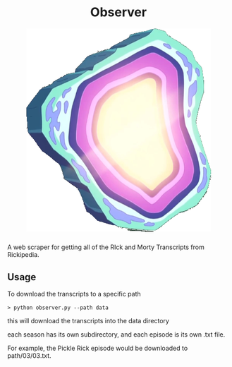 <h1 align="center">
Observer

</h1>

<h5 align = "center">
    <img src="assets/image.png">
</h5>

A web scraper for getting all of the RIck and Morty Transcripts from Rickipedia.

## Usage

To download the transcripts to a specific path

```console
> python observer.py --path data
```

this will download the transcripts into the data directory

each season has its own subdirectory, and each episode is its own .txt file.

For example, the Pickle Rick episode would be downloaded to path/03/03.txt.
